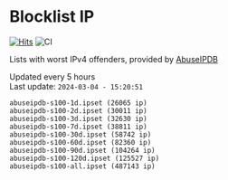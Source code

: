 # Blocklist IP

[![Hits](https://hits.seeyoufarm.com/api/count/incr/badge.svg?url=https%3A%2F%2Fgithub.com%2Fborestad%2Fblocklist-ip%2F&count_bg=%2379C83D&title_bg=%23555555&icon=&icon_color=%23E7E7E7&title=hits&edge_flat=false)](https://hits.seeyoufarm.com)  ![CI](https://img.shields.io/github/workflow/status/borestad/blocklist-ip/CI?style=flat-square)

Lists with worst IPv4 offenders, provided by [AbuseIPDB](https://www.abuseipdb.com/)

<!-- FOOTER-PLACEHOLDER -->
Updated every 5 hours<br>
Last update: `2024-03-04 - 15:20:51`
```
abuseipdb-s100-1d.ipset (26065 ip)
abuseipdb-s100-2d.ipset (30011 ip)
abuseipdb-s100-3d.ipset (32630 ip)
abuseipdb-s100-7d.ipset (38811 ip)
abuseipdb-s100-30d.ipset (58742 ip)
abuseipdb-s100-60d.ipset (82360 ip)
abuseipdb-s100-90d.ipset (104264 ip)
abuseipdb-s100-120d.ipset (125527 ip)
abuseipdb-s100-all.ipset (487143 ip)
```
